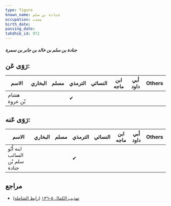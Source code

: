 ```yaml
---
type: figure
known_name: جنادة بن سلم
occupation: محدث
birth_date:
passing_date:
tahdhib_id: 972
---
```

##### جنادة بن سلم بن خالد بن جابر بن سمرة

## رَوَى عَن:
| الاسم         | البخاري | مسلم | الترمذي | النسائي | ابن ماجه | أبي داود | Others |
| ------------- | ------- | ---- | ------- | ------- | -------- | -------- | ------ |
| هشام بْن عروة |         |      | ✔       |         |          |          |        |
## رَوَى عَنه:
| الاسم                           | البخاري | مسلم | الترمذي | النسائي | ابن ماجه | أبي داود | Others |
| ------------------------------- | ------- | ---- | ------- | ------- | -------- | -------- | ------ |
| ابنه أَبُو السائب سلم بْن جنادة |         |      | ✔       |         |          |          |        |
## مراجع
- [تهذيب الكمال ٥-١٣٦](obsidian://open?vault=Tahdhib-al-Kamal&file=Figures/٩٧٢-جنادة%20بن%20سلم%20بن%20خالد%20بن%20جابر%20بن%20سمرة) ([رابط الشاملة](https://shamela.ws/book/3722/2214))